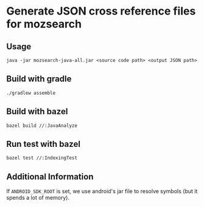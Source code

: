 # Generate JSON cross reference files for mozsearch

## Usage
```
java -jar mozsearch-java-all.jar <source code path> <output JSON path>
```

## Build with gradle
```
./gradlew assemble
```

## Build with bazel
```
bazel build //:JavaAnalyze
```

## Run test with bazel
```
bazel test //:IndexingTest
```

## Additional Information
If `ANDROID_SDK_ROOT` is set, we use android's jar file to resolve symbols (but it spends a lot of memory).
